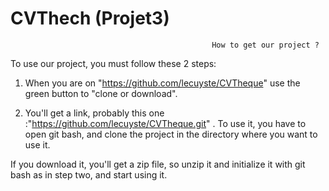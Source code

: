 # CVThech (Projet3)

                                                 How to get our project ? 
                                                        
To use our project, you must follow these 2 steps: 

1) When you are on "https://github.com/lecuyste/CVTheque" use the green button to "clone or download".

2) You'll get a link, probably this one :"https://github.com/lecuyste/CVTheque.git" . 
To use it, you have to open git bash, and clone the project in the directory where you want to use it.

If you download it, you'll get a zip file, so unzip it and initialize it with git bash as in step two, and start using it.

